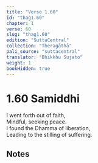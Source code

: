 ```yaml
---
title: "Verse 1.60"
id: "thag1.60"
chapter: 1
verse: 60
slug: "thag1.60"
edition: "SuttaCentral"
collection: "Theragāthā"
pali_source: "suttacentral"
translator: "Bhikkhu Sujato"
weight: 1
bookHidden: true
---
```


# 1.60 Samiddhi  

I went forth out of faith,  
Mindful, seeking peace.  
I found the Dhamma of liberation,  
Leading to the stilling of suffering.

## Notes